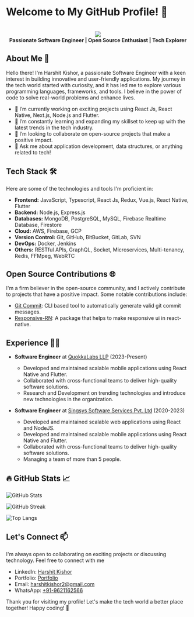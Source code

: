 # Welcome to My GitHub Profile! 👋

<p align="center">
  <br/>
  <img src="https://images.weserv.nl/?url=avatars.githubusercontent.com/u/69955706?v=4?v=4&h=300&w=300&fit=cover&mask=circle" />
  <br />
  <b>Passionate Software Engineer | Open Source Enthusiast | Tech Explorer</b>
</p>

## About Me 🚀

Hello there! I'm Harshit Kishor, a passionate Software Engineer with a keen interest in building innovative and user-friendly applications. My journey in the tech world started with curiosity, and it has led me to explore various programming languages, frameworks, and tools. I believe in the power of code to solve real-world problems and enhance lives.

- 🔭 I’m currently working on exciting projects using React Js, React Native, Next.js, Node.js and Flutter.
- 🌱 I’m constantly learning and expanding my skillset to keep up with the latest trends in the tech industry.
- 👯 I’m looking to collaborate on open-source projects that make a positive impact.
- 💬 Ask me about application development, data structures, or anything related to tech!

## Tech Stack 🛠️

Here are some of the technologies and tools I'm proficient in:

- **Frontend:** JavaScript, Typescript, React Js, Redux, Vue.js, React Native, Flutter
- **Backend:** Node.js, Express.js
- **Databases:** MongoDB, PostgreSQL, MySQL, Firebase Realtime Database, Firestore
- **Cloud:** AWS, Firebase, GCP
- **Version Control:** Git, GitHub, BitBucket, GitLab, SVN
- **DevOps:** Docker, Jenkins
- **Others:** RESTful APIs, GraphQL, Socket, Microservices, Multi-tenancy, Redis, FFMpeg, WebRTC

## Open Source Contributions 🌐

I'm a firm believer in the open-source community, and I actively contribute to projects that have a positive impact. Some notable contributions include:

- [Git Commit](https://github.com/harshit-kishor2/git-commit): CLI based tool to automatically generate valid git commit messages.
- [Responsive-RN](https://github.com/harshit-kishor2/responsive-rn): A package that helps to make responsive ui in react-native.

## Experience 👨‍💻
- **Software Engineer** at [QuokkaLabs LLP](https://quokkalabs.com/) (2023-Present)
   - Developed and maintained scalable mobile applications using React Native and Flutter.
   - Collaborated with cross-functional teams to deliver high-quality software solutions.
   - Research and Development on trending technologies and introduce new technologies in the organization.

- **Software Engineer** at [Singsys Software Services Pvt. Ltd](https://www.singsys.com/) (2020-2023)
   - Developed and maintained scalable web applications using React and NodeJS.
   - Developed and maintained scalable mobile applications using React Native and Flutter.
   - Collaborated with cross-functional teams to deliver high-quality software solutions.
   - Managing a team of more than 5 people.

## 🔥 GitHub Stats 📈

![GitHub Stats](https://github-readme-stats.vercel.app/api?username=harshit-kishor2&show_icons=true&theme=radical)

![GitHub Streak](http://github-readme-streak-stats.herokuapp.com?user=harshit-kishor2&theme=dark&background=000000)

![Top Langs](https://github-readme-stats.vercel.app/api/top-langs/?username=harshit-kishor2&layout=compact&theme=vision-friendly-dark)

## Let's Connect 📫
I'm always open to collaborating on exciting projects or discussing technology. Feel free to connect with me

- LinkedIn: [Harshit Kishor](https://www.linkedin.com/in/harshitkishor2/)
- Portfolio: [Portfolio](https://harshit-resume.netlify.app/)
- Email: harshitkishor2@gmail.com
- WhatsApp: [+91-9621162566](https://wa.me/9621162566)

Thank you for visiting my profile! Let's make the tech world a better place together! Happy coding! 🚀
